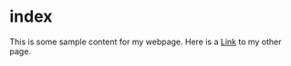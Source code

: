 # **index**

This is some sample content for my webpage. Here is a [Link](other.html) to my other page.
